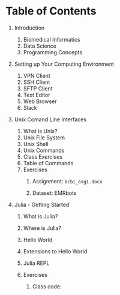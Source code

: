 

# Table of Contents 

1. Introduction
   1. Biomedical Informatics
   2. Data Science
   3. Programming Concepts
2. Setting up Your Computing Environment
   1. VPN Client
   2. SSH Client
   3. SFTP Client
   4. Text Editor
   5. Web Browser
   6. Slack
3. Unix Comand Line Interfaces
   1. What is Unix?
   2. Unix File System
   3. Unix Shell
   4. Unix Commands
   5. Class Exercises
   6. Table of Commands 
   7. Exercises
      1. Assignment: `bcbi_asg1.docx`

      2. Dataset: EMRbots
4. Julia - Getting Started

   1. What is Julia?

   2. Where is Julia?

   3. Hello World

   4. Extensions to Hello World

   5. Julia REPL

   6. Exercises

      1. Class code: 



